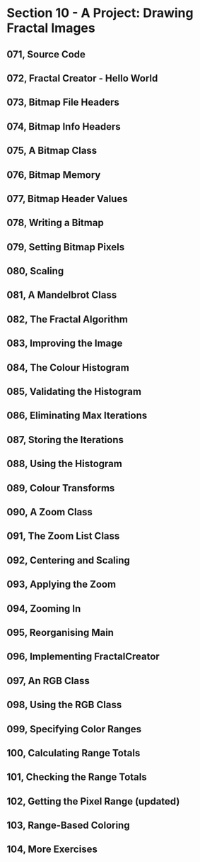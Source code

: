 # Section 10 - A Project: Drawing Fractal Images

## 071, Source Code

## 072, Fractal Creator - Hello World

## 073, Bitmap File Headers

## 074, Bitmap Info Headers

## 075, A Bitmap Class

## 076, Bitmap Memory

## 077, Bitmap Header Values

## 078, Writing a Bitmap

## 079, Setting Bitmap Pixels

## 080, Scaling

## 081, A Mandelbrot Class

## 082, The Fractal Algorithm

## 083, Improving the Image

## 084, The Colour Histogram

## 085, Validating the Histogram

## 086, Eliminating Max Iterations

## 087, Storing the Iterations

## 088, Using the Histogram

## 089, Colour Transforms

## 090, A Zoom Class

## 091, The Zoom List Class

## 092, Centering and Scaling

## 093, Applying the Zoom

## 094, Zooming In

## 095, Reorganising Main

## 096, Implementing FractalCreator

## 097, An RGB Class

## 098, Using the RGB Class

## 099, Specifying Color Ranges

## 100, Calculating Range Totals

## 101, Checking the Range Totals

## 102, Getting the Pixel Range (updated)

## 103, Range-Based Coloring

## 104, More Exercises
